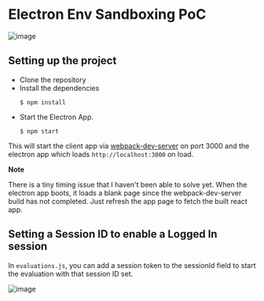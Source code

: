 # Electron Env Sandboxing PoC

![image](https://user-images.githubusercontent.com/6417910/54875839-fc011380-4e2b-11e9-8db5-f981d1186426.png)

## Setting up the project

- Clone the repository
- Install the dependencies
  ```
  $ npm install
  ```
- Start the Electron App.
  ```
  $ npm start
  ```

This will start the client app via [webpack-dev-server](https://github.com/webpack/webpack-dev-server) on port 3000 and the electron app which loads `http://localhost:3000` on load.

**Note**

There is a tiny timing issue that I haven't been able to solve yet. When the electron app boots, it loads a blank page since the webpack-dev-server build has not completed. Just refresh the app page to fetch the built react app.


## Setting a Session ID to enable a Logged In session

In `evaluations.js`, you can add a session token to the sessionId field to start the evaluation with that session ID set.

![image](https://user-images.githubusercontent.com/6417910/54878603-fcfa6b00-4e54-11e9-981b-e6c201a0ea9b.png)
